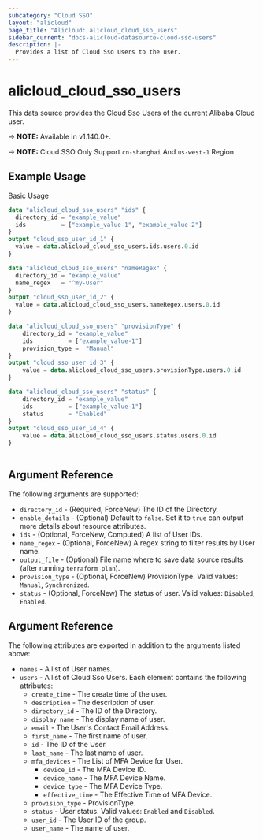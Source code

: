 ```yaml
---
subcategory: "Cloud SSO"
layout: "alicloud"
page_title: "Alicloud: alicloud_cloud_sso_users"
sidebar_current: "docs-alicloud-datasource-cloud-sso-users"
description: |-
  Provides a list of Cloud Sso Users to the user.
---
```


# alicloud\_cloud\_sso\_users

This data source provides the Cloud Sso Users of the current Alibaba Cloud user.

-> **NOTE:** Available in v1.140.0+.

-> **NOTE:** Cloud SSO Only Support `cn-shanghai` And `us-west-1` Region

## Example Usage

Basic Usage

```terraform
data "alicloud_cloud_sso_users" "ids" {
  directory_id = "example_value"
  ids          = ["example_value-1", "example_value-2"]
}
output "cloud_sso_user_id_1" {
  value = data.alicloud_cloud_sso_users.ids.users.0.id
}

data "alicloud_cloud_sso_users" "nameRegex" {
  directory_id = "example_value"
  name_regex   = "^my-User"
}
output "cloud_sso_user_id_2" {
  value = data.alicloud_cloud_sso_users.nameRegex.users.0.id
}

data "alicloud_cloud_sso_users" "provisionType" {
	directory_id = "example_value"
	ids          = ["example_value-1"]
	provision_type =  "Manual"
}
output "cloud_sso_user_id_3" {
	value = data.alicloud_cloud_sso_users.provisionType.users.0.id
}

data "alicloud_cloud_sso_users" "status" {
	directory_id = "example_value"
	ids          = ["example_value-1"]
	status       = "Enabled"
}
output "cloud_sso_user_id_4" {
	value = data.alicloud_cloud_sso_users.status.users.0.id
}
            
```

## Argument Reference

The following arguments are supported:

* `directory_id` - (Required, ForceNew) The ID of the Directory.
* `enable_details` - (Optional) Default to `false`. Set it to `true` can output more details about resource attributes.
* `ids` - (Optional, ForceNew, Computed)  A list of User IDs.
* `name_regex` - (Optional, ForceNew) A regex string to filter results by User name.
* `output_file` - (Optional) File name where to save data source results (after running `terraform plan`).
* `provision_type` - (Optional, ForceNew) ProvisionType. Valid values: `Manual`, `Synchronized`.
* `status` - (Optional, ForceNew) The status of user. Valid values: `Disabled`, `Enabled`.

## Argument Reference

The following attributes are exported in addition to the arguments listed above:

* `names` - A list of User names.
* `users` - A list of Cloud Sso Users. Each element contains the following attributes:
    * `create_time` - The create time of the user.
    * `description` - The description of user.
    * `directory_id` - The ID of the Directory.
    * `display_name` - The display name of user.
    * `email` - The User's Contact Email Address.
    * `first_name` - The first name of user.
    * `id` - The ID of the User.
    * `last_name` - The last name of user.
    * `mfa_devices` - The List of MFA Device for User.
      * `device_id` - The MFA Device ID.
      * `device_name` - The MFA Device Name.
      * `device_type` - The MFA Device Type.
      * `effective_time` - The Effective Time of MFA Device.
    * `provision_type` - ProvisionType.
    * `status` - User status. Valid values: `Enabled` and `Disabled`.
    * `user_id` - The User ID of the group.
    * `user_name` - The name of user.